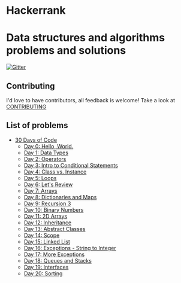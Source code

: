 # Hackerrank
Data structures and algorithms problems and solutions
=========================================
[![Gitter](https://badges.gitter.im/mahmoud87hassan/community.svg)](https://gitter.im/mahmoud87hassan/community?utm_source=badge&utm_medium=badge&utm_campaign=pr-badge)

## Contributing
I'd love to have contributors, all feedback is welcome! Take a look at [CONTRIBUTING](CONTRIBUTING.md)

## List of problems

* [30 Days of Code](30DaysOfCode)
    * [Day 0: Hello, World.](30DaysOfCode/Day0.py)
    * [Day 1: Data Types](30DaysOfCode/Day1.py)
    * [Day 2: Operators](30DaysOfCode/Day2.py)
    * [Day 3: Intro to Conditional Statements](30DaysOfCode/Day3.py)
    * [Day 4: Class vs. Instance](30DaysOfCode/Day4.py)
    * [Day 5: Loops](30DaysOfCode/Day5.py)
    * [Day 6: Let's Review](30DaysOfCode/Day6.py)
    * [Day 7: Arrays](30DaysOfCode/Day7.py)
    * [Day 8: Dictionaries and Maps](30DaysOfCode/Day8.py)
    * [Day 9: Recursion 3](30DaysOfCode/Day9.py)
    * [Day 10: Binary Numbers](30DaysOfCode/Day10.py)
    * [Day 11: 2D Arrays](30DaysOfCode/Day11.py)
    * [Day 12: Inheritance](30DaysOfCode/Day12.py)
    * [Day 13: Abstract Classes](30DaysOfCode/Day13.py)
    * [Day 14: Scope](30DaysOfCode/Day14.py)
    * [Day 15: Linked List](30DaysOfCode/Day15.py)
    * [Day 16: Exceptions - String to Integer](30DaysOfCode/Day16.py)
    * [Day 17: More Exceptions](30DaysOfCode/Day17.py)
    * [Day 18: Queues and Stacks](30DaysOfCode/Day18.py)
    * [Day 19: Interfaces](30DaysOfCode/Day19.py)
    * [Day 20: Sorting](30DaysOfCode/Day20.py)